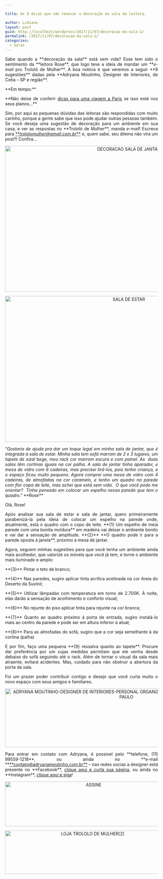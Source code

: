 ```yaml
---

title: As 9 dicas que vão renovar a decoração da sala da leitora.

author: Lidiane
layout: post
guid: http://localhost/wordpress/2017/11/07/decoracao-da-sala-2/
permalink: /2017/11/07/decoracao-da-sala-2/
categories:
  - Salas
---
```

<p align="justify">
  Sabe quando a **decoração da sala** está sem vida? Esse tem sido o sentimento da **leitora Rose**, que logo teve a ideia de mandar um **<em>e-mail</em> pro Trololó de Mulher**. A boa notícia é que veremos a seguir **9 sugestões** dadas pela **Adryana Moutinho, Designer de Interiores, de Cotia – SP e região**.
</p>

<p align="justify">
  **Em tempo:**
</p>

<p align="justify">
  **Não deixe de conferir <a href="https://mundomio.com.br/paris-o-que-fazer-dicas-roteiros-e-gastos/" target="_blank">dicas para uma viagem a Paris</a> se isso está nos seus planos&#8230;**
</p>

<p align="justify">
  Sim, por aqui as pequenas dúvidas das leitoras são respondidas com muito carinho, porque a gente sabe que isso pode ajudar outras pessoas também. Se você deseja uma sugestão de decoração para um ambiente em sua casa, e ver as respostas no **Trololó de Mulher**, manda <em>e-mail</em>! Escreva para <a href="mailto:trololomulher@gmail.com.br">**<em>trololomulher@gmail.com.br</em>**</a> e, quem sabe, seu dilema não vira um post?! Confira…
</p>

<p align="center">
  <img class="alignnone size-full wp-image-14372" src="http://www.trololodemulher.com.br/blog/wp-content/uploads/2017/11/DECORACAO-SALA-DE-JANTAR.jpg" alt="DECORACAO SALA DE JANTAR" width="800" height="480" />
</p>

<p align="center">
  <img class="alignnone size-full wp-image-14375" src="http://www.trololodemulher.com.br/blog/wp-content/uploads/2017/11/SALA-DE-ESTAR.jpg" alt="SALA DE ESTAR" width="800" height="480" />
</p>

<p align="justify">
  “<em>Gostaria de ajuda pra dar um toque legal em minha sala de jantar, que é integrada à sala de estar. Minha sala tem sofá marrom de 2 e 3 lugares, um tapete de sizal bege, meu rack cor marrom escura e com painel. As  duas salas têm cortinas iguais na cor palha. A sala de jantar tinha aparador, e mesa de vidro com 6 cadeiras, mas precisei tirá-los, pois tenho criança, e o espaço ficou muito pequeno. Agora comprei uma mesa de vidro com 4 cadeiras, de almofadas na cor caramelo, e tenho um quadro na parede com flor copa de leite, mas achei que está sem vida.  O que você pode me orientar?  Tinha pensado em colocar um espelho nessa parede que tem o quadro</em>.” **Rose**
</p>

<p style="text-align: justify;">
  Olá, Rose!
</p>

<p style="text-align: justify;">
  Após analisar sua sala de estar e sala de jantar, quero primeiramente parabenizá-la pela ideia de colocar um espelho na parede onde, atualmente, está o quadro com o copo de leite. **{1} Um espelho de meia parede com uma bonita moldura** em madeira vai deixar o ambiente bonito e vai dar a sensação de amplitude. **{2}** **O quadro pode ir para a parede oposta à janela**, próximo a mesa de jantar.
</p>

<p style="text-align: justify;">
  Agora, seguem minhas sugestões para que você tenha um ambiente ainda mais acolhedor, que valorize os móveis que você já tem, e torne o ambiente mais iluminado e amplo:
</p>

<p style="text-align: justify;">
  **{3}** Pintar o teto de branco;
</p>

<p style="text-align: justify;">
  **{4}** Nas paredes, sugiro aplicar tinta acrílica acetinada na cor Areia do Deserto da Suvinil;
</p>

<p style="text-align: justify;">
  **{5}** Utilizar lâmpadas com temperatura em torno de 2.700K. À noite, elas darão a sensação de acolhimento e conforto visual;
</p>

<p style="text-align: justify;">
  **{6}** No rejunte do piso aplicar tinta para rejunte na cor branca;
</p>

<p style="text-align: justify;">
  **{7}** Quanto ao quadro próximo à porta de entrada, sugiro instalá-lo mais ao centro da parede e pode ser em altura inferior à atual;
</p>

<p style="text-align: justify;">
  **{8}** Para as almofadas do sofá, sugiro que a cor seja semelhante à da cortina (palha)
</p>

<p style="text-align: justify;">
  E por fim, faço uma pequena **{9} ressalva quanto ao tapete**. Procure dar preferência por um cujas medidas permitam que ele venha desde debaixo do sofá seguindo até o rack. Além de tornar o visual da sala mais atraente, evitará acidentes. Mas, cuidado para não obstruir a abertura da porta da sala.
</p>

<p style="text-align: justify;">
  Foi um prazer poder contribuir contigo e desejo que você curta muito o novo espaço com seus amigos e familiares.
</p>

<p align="center">
  <img class="alignnone size-full wp-image-14371" src="http://www.trololodemulher.com.br/blog/wp-content/uploads/2017/11/ADRYANA-MOUTINHO-DESIGNER-DE-INTERIORES-PERSONAL-ORGANIZER-CONSULTORA-FENG-SHUI-COTIA-SÃO-PAULO.png" alt="ADRYANA MOUTINHO-DESIGNER DE INTERIORES-PERSONAL ORGANIZER-CONSULTORA FENG SHUI-COTIA-SÃO PAULO" width="800" height="193" />
</p>

<p align="justify">
  Para entrar em contato com Adryana, é possível pelo **telefone, (11) 99559-1218**, ou ainda no **e-mail **<a href="mailto:contato@adryanamoutinho.com.br">**contato@adryanamoutinho.com.br**</a> – nas redes socias a designer está presente no **Facebook**, <a href="https://www.facebook.com/AdryanaMoutinho/" target="_blank">clique aqui e curta sua página</a>, ou ainda no **Instagram**, <a href="https://www.instagram.com/adryana_moutinho/" target="_blank">clique aqui e siga</a>!
</p>

<p align="center">
  <a href="http://feedburner.google.com/fb/a/mailverify?uri=blogbichafemea&loc=pt_BR" target="_blank"><img class="alignnone size-full wp-image-14011" src="http://www.trololodemulher.com.br/blog/wp-content/uploads/2017/08/ASSINE.jpg" alt="ASSINE" width="568" height="147" /></a>
</p>

<p align="center">
  <a href="http://loja.trololodemulher.com.br/" target="_blank"><img class="alignnone wp-image-14333 size-full" src="http://www.trololodemulher.com.br/blog/wp-content/uploads/2017/10/LOJA-TROLOLO-DE-MULHER2.png" alt="LOJA TROLOLO DE MULHER[2]" width="561" height="143" /></a>
</p>

<p align="justify">